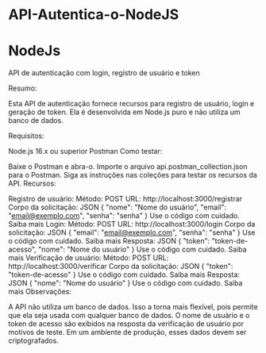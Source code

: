 # API-Autentica-o-NodeJS
# NodeJs
API de autenticação com login, registro de usuário e token

Resumo:

Esta API de autenticação fornece recursos para registro de usuário, login e geração de token. Ela é desenvolvida em Node.js puro e não utiliza um banco de dados.

Requisitos:

Node.js 16.x ou superior
Postman
Como testar:

Baixe o Postman e abra-o.
Importe o arquivo api.postman_collection.json para o Postman.
Siga as instruções nas coleções para testar os recursos da API.
Recursos:

Registro de usuário:
Método: POST
URL: http://localhost:3000/registrar
Corpo da solicitação:
JSON
{
    "nome": "Nome do usuário",
    "email": "email@exemplo.com",
    "senha": "senha"
}
Use o código com cuidado. Saiba mais
Login:
Método: POST
URL: http://localhost:3000/login
Corpo da solicitação:
JSON
{
    "email": "email@exemplo.com",
    "senha": "senha"
}
Use o código com cuidado. Saiba mais
Resposta:
JSON
{
    "token": "token-de-acesso",
    "nome": "Nome do usuário"
}
Use o código com cuidado. Saiba mais
Verificação de usuário:
Método: POST
URL: http://localhost:3000/verificar
Corpo da solicitação:
JSON
{
    "token": "token-de-acesso"
}
Use o código com cuidado. Saiba mais
Resposta:
JSON
{
    "nome": "Nome do usuário"
}
Use o código com cuidado. Saiba mais
Observações:

A API não utiliza um banco de dados. Isso a torna mais flexível, pois permite que ela seja usada com qualquer banco de dados.
O nome de usuário e o token de acesso são exibidos na resposta da verificação de usuário por motivos de teste. Em um ambiente de produção, esses dados devem ser criptografados.
